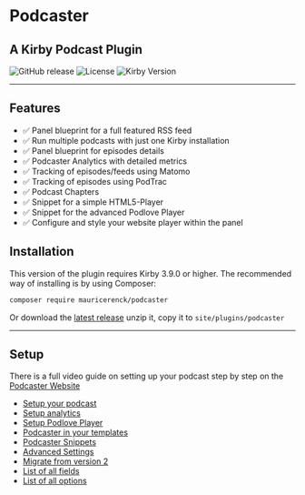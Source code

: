 # Podcaster 
## A Kirby Podcast Plugin

![GitHub release](https://img.shields.io/github/release/mauricerenck/podcaster.svg?maxAge=1800) ![License](https://img.shields.io/github/license/mashape/apistatus.svg) ![Kirby Version](https://img.shields.io/badge/Kirby-3.9%2B-black.svg)

---

## Features

- ✅ Panel blueprint for a full featured RSS feed
- ✅ Run multiple podcasts with just one Kirby installation
- ✅ Panel blueprint for episodes details
- ✅ Podcaster Analytics with detailed metrics
- ✅ Tracking of episodes/feeds using Matomo
- ✅ Tracking of episodes using PodTrac
- ✅ Podcast Chapters
- ✅ Snippet for a simple HTML5-Player
- ✅ Snippet for the advanced Podlove Player
- ✅ Configure and style your website player within the panel

## Installation

This version of the plugin requires Kirby 3.9.0 or higher. The recommended way of installing is by using Composer:

```bash
composer require mauricerenck/podcaster
```

Or  download the [latest release](https://github.com/mauricerenck/podcaster/releases) unzip it, copy it to `site/plugins/podcaster`

---

## Setup

There is a full video guide on setting up your podcast step by step on the [Podcaster Website](https://podcaster-plugin.com)

* [Setup your podcast](docs/setup.md)
* [Setup analytics](docs/analytics.md)
* [Setup Podlove Player](docs/podlove.md)
* [Podcaster in your templates](docs/templates.md)
* [Podcaster Snippets](docs/snippets.md)
* [Advanced Settings](docs/advanced-settings.md)
* [Migrate from version 2](docs/migration-v2-v3.md)
* [List of all fields](docs/fields.md)
* [List of all options](docs/options.md)
